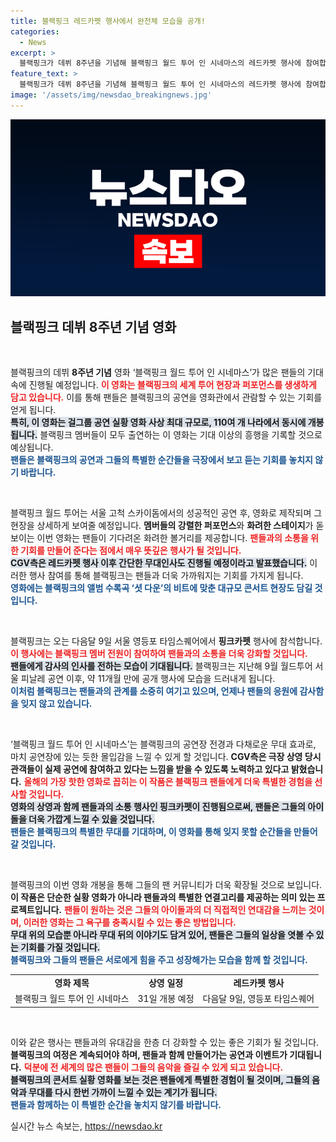 ```yaml
---
title: 블랙핑크 레드카펫 행사에서 완전체 모습을 공개!
categories:
  - News
excerpt: >
  블랙핑크가 데뷔 8주년을 기념해 블랙핑크 월드 투어 인 시네마스의 레드카펫 행사에 참여합니다. 110여 개국에서 개봉하는 이 대규모 공연 실황 영화, 팬들과 함께하는 특별한 순간을 놓치지 마세요!
feature_text: >
  블랙핑크가 데뷔 8주년을 기념해 블랙핑크 월드 투어 인 시네마스의 레드카펫 행사에 참여합니다. 110여 개국에서 개봉하는 이 대규모 공연 실황 영화, 팬들과 함께하는 특별한 순간을 놓치지 마세요!
image: '/assets/img/newsdao_breakingnews.jpg'
---
```


<p><img src="/assets/img/newsdao_breakingnews.jpg" alt="ontimetimes 속보" /></p>

<h2 data-ke-size="size26">블랙핑크 데뷔 8주년 기념 영화</h2>

<p data-ke-size="size16">&nbsp;</p>

<p>블랙핑크의 데뷔 <b>8주년 기념</b> 영화 ‘블랙핑크 월드 투어 인 시네마스’가 많은 팬들의 기대 속에 진행될 예정입니다. <b><span style="color: #ee2323;">이 영화는 블랙핑크의 세계 투어 현장과 퍼포먼스를 생생하게 담고 있습니다.</span></b> 이를 통해 팬들은 블랙핑크의 공연을 영화관에서 관람할 수 있는 기회를 얻게 됩니다. 
<br> 
<b><span style="background-color: #21538527;">특히, 이 영화는 걸그룹 공연 실황 영화 사상 최대 규모로, 110여 개 나라에서 동시에 개봉됩니다.</span></b> 블랙핑크 멤버들이 모두 출연하는 이 영화는 기대 이상의 흥행을 기록할 것으로 예상됩니다. 
<br> 
<b><span style="color: #1a5490;">팬들은 블랙핑크의 공연과 그들의 특별한 순간들을 극장에서 보고 듣는 기회를 놓치지 않기 바랍니다.</span></b> </p>

<p data-ke-size="size16">&nbsp;</p>

<p>블랙핑크 월드 투어는 서울 고척 스카이돔에서의 성공적인 공연 후, 영화로 제작되며 그 현장을 상세하게 보여줄 예정입니다. <b>멤버들의 강렬한 퍼포먼스</b>와 <b>화려한 스테이지</b>가 돋보이는 이번 영화는 팬들이 기다려온 화려한 볼거리를 제공합니다. <b><span style="color: #ee2323;">팬들과의 소통을 위한 기회를 만들어 준다는 점에서 매우 뜻깊은 행사가 될 것입니다.</span></b> 
<br> 
<b><span style="background-color: #21538527;">CGV측은 레드카펫 행사 이후 간단한 무대인사도 진행될 예정이라고 발표했습니다.</span></b> 이러한 행사 참여를 통해 블랙핑크는 팬들과 더욱 가까워지는 기회를 가지게 됩니다. 
<br> 
<b><span style="color: #1a5490;">영화에는 블랙핑크의 앨범 수록곡 ‘셧 다운’의 비트에 맞춘 대규모 콘서트 현장도 담길 것입니다.</span></b> </p>

<p data-ke-size="size16">&nbsp;</p>

<p>블랙핑크는 오는 다음달 9일 서울 영등포 타임스퀘어에서 <b>핑크카펫</b> 행사에 참석합니다. <b><span style="color: #ee2323;">이 행사에는 블랙핑크 멤버 전원이 참여하여 팬들과의 소통을 더욱 강화할 것입니다.</span></b> 
<br> 
<b><span style="background-color: #21538527;">팬들에게 감사의 인사를 전하는 모습이 기대됩니다.</span></b> 블랙핑크는 지난해 9월 월드투어 서울 피날레 공연 이후, 약 11개월 만에 공개 행사에 모습을 드러내게 됩니다. 
<br> 
<b><span style="color: #1a5490;">이처럼 블랙핑크는 팬들과의 관계를 소중히 여기고 있으며, 언제나 팬들의 응원에 감사함을 잊지 않고 있습니다.</span></b> </p>

<p data-ke-size="size16">&nbsp;</p>

<p>‘블랙핑크 월드 투어 인 시네마스’는 블랙핑크의 공연장 전경과 다채로운 무대 효과로, 마치 공연장에 있는 듯한 몰입감을 느낄 수 있게 할 것입니다. <b>CGV측은 극장 상영 당시 관객들이 실제 공연에 참여하고 있다는 느낌을 받을 수 있도록 노력하고 있다고 밝혔습니다.</b> <b><span style="color: #ee2323;">올해의 가장 핫한 영화로 꼽히는 이 작품은 블랙핑크 팬들에게 더욱 특별한 경험을 선사할 것입니다.</span></b>
<br>
<b><span style="background-color: #21538527;">영화의 상영과 함께 팬들과의 소통 행사인 핑크카펫이 진행됨으로써, 팬들은 그들의 아이돌을 더욱 가깝게 느낄 수 있을 것입니다.</span></b>
<br>
<b><span style="color: #1a5490;">팬들은 블랙핑크의 특별한 무대를 기대하며, 이 영화를 통해 잊지 못할 순간들을 만들어 갈 것입니다.</span></b></p>

<p data-ke-size="size16">&nbsp;</p>

<p>블랙핑크의 이번 영화 개봉을 통해 그들의 팬 커뮤니티가 더욱 확장될 것으로 보입니다. <b>이 작품은 단순한 실황 영화가 아니라 팬들과의 특별한 연결고리를 제공하는 의미 있는 프로젝트입니다.</b> <b><span style="color: #ee2323;">팬들이 원하는 것은 그들의 아이돌과의 더 직접적인 연대감을 느끼는 것이며, 이러한 영화는 그 욕구를 충족시킬 수 있는 좋은 방법입니다.</span></b> 
<br>
<b><span style="background-color: #21538527;">무대 위의 모습뿐 아니라 무대 뒤의 이야기도 담겨 있어, 팬들은 그들의 일상을 엿볼 수 있는 기회를 가질 것입니다.</span></b>
<br>
<b><span style="color: #1a5490;">블랙핑크와 그들의 팬들은 서로에게 힘을 주고 성장해가는 모습을 함께 할 것입니다.</span></b></p>

<table style="width: 100%;">
  <tr>
    <td style="text-align: center; height: 17px;"><b>영화 제목</b></td>
    <td style="text-align: center; height: 17px;"><b>상영 일정</b></td>
    <td style="text-align: center; height: 17px;"><b>레드카펫 행사</b></td>
  </tr>
  <tr>
    <td style="text-align: center; height: 17px;">블랙핑크 월드 투어 인 시네마스</td>
    <td style="text-align: center; height: 17px;">31일 개봉 예정</td>
    <td style="text-align: center; height: 17px;">다음달 9일, 영등포 타임스퀘어</td>
  </tr>
</table>

<p data-ke-size="size16">&nbsp;</p>

<p>이와 같은 행사는 팬들과의 유대감을 한층 더 강화할 수 있는 좋은 기회가 될 것입니다. <b>블랙핑크의 여정은 계속되어야 하며, 팬들과 함께 만들어가는 공연과 이벤트가 기대됩니다.</b> <b><span style="color: #ee2323;">덕분에 전 세계의 많은 팬들이 그들의 음악을 즐길 수 있게 되고 있습니다.</span></b>
<br>
<b><span style="background-color: #21538527;">블랙핑크의 콘서트 실황 영화를 보는 것은 팬들에게 특별한 경험이 될 것이며, 그들의 음악과 무대를 다시 한번 가까이 느낄 수 있는 계기가 됩니다.</span></b>
<br>
<b><span style="color: #1a5490;">팬들과 함께하는 이 특별한 순간을 놓치지 않기를 바랍니다.</span></b></p>
실시간 뉴스 속보는, <a href="https://newsdao.kr" rel="dofollow">https://newsdao.kr</a>


